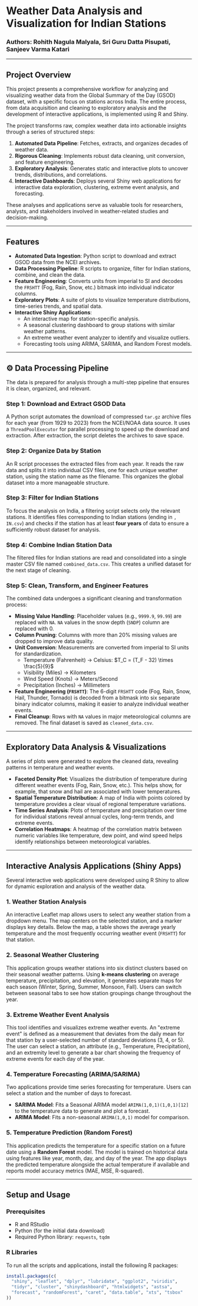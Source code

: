# Weather Data Analysis and Visualization for Indian Stations

### Authors: Rohith Nagula Malyala, Sri Guru Datta Pisupati, Sanjeev Varma Katari

---

## Project Overview

This project presents a comprehensive workflow for analyzing and visualizing weather data from the Global Summary of the Day (GSOD) dataset, with a specific focus on stations across India. The entire process, from data acquisition and cleaning to exploratory analysis and the development of interactive applications, is implemented using R and Shiny.

The project transforms raw, complex weather data into actionable insights through a series of structured steps:

1. **Automated Data Pipeline**: Fetches, extracts, and organizes decades of weather data.
2. **Rigorous Cleaning**: Implements robust data cleaning, unit conversion, and feature engineering.
3. **Exploratory Analysis**: Generates static and interactive plots to uncover trends, distributions, and correlations.
4. **Interactive Dashboards**: Deploys several Shiny web applications for interactive data exploration, clustering, extreme event analysis, and forecasting.

These analyses and applications serve as valuable tools for researchers, analysts, and stakeholders involved in weather-related studies and decision-making.

---

## Features

- **Automated Data Ingestion**: Python script to download and extract GSOD data from the NCEI archives.
- **Data Processing Pipeline**: R scripts to organize, filter for Indian stations, combine, and clean the data.
- **Feature Engineering**: Converts units from imperial to SI and decodes the `FRSHTT` (Fog, Rain, Snow, etc.) bitmask into individual indicator columns.
- **Exploratory Plots**: A suite of plots to visualize temperature distributions, time-series trends, and spatial data.
- **Interactive Shiny Applications**:
  - An interactive map for station-specific analysis.
  - A seasonal clustering dashboard to group stations with similar weather patterns.
  - An extreme weather event analyzer to identify and visualize outliers.
  - Forecasting tools using ARIMA, SARIMA, and Random Forest models.

---

## ⚙️ Data Processing Pipeline

The data is prepared for analysis through a multi-step pipeline that ensures it is clean, organized, and relevant.

### Step 1: Download and Extract GSOD Data

A Python script automates the download of compressed `tar.gz` archive files for each year (from 1929 to 2023) from the NCEI/NOAA data source. It uses a `ThreadPoolExecutor` for parallel processing to speed up the download and extraction. After extraction, the script deletes the archives to save space.

### Step 2: Organize Data by Station

An R script processes the extracted files from each year. It reads the raw data and splits it into individual CSV files, one for each unique weather station, using the station name as the filename. This organizes the global dataset into a more manageable structure.

### Step 3: Filter for Indian Stations

To focus the analysis on India, a filtering script selects only the relevant stations. It identifies files corresponding to Indian stations (ending in `, IN.csv`) and checks if the station has at least **four years** of data to ensure a sufficiently robust dataset for analysis.

### Step 4: Combine Indian Station Data

The filtered files for Indian stations are read and consolidated into a single master CSV file named `combined_data.csv`. This creates a unified dataset for the next stage of cleaning.

### Step 5: Clean, Transform, and Engineer Features

The combined data undergoes a significant cleaning and transformation process:

- **Missing Value Handling**: Placeholder values (e.g., `9999.9`, `99.99`) are replaced with `NA`. `NA` values in the snow depth (`SNDP`) column are replaced with 0.
- **Column Pruning**: Columns with more than 20% missing values are dropped to improve data quality.
- **Unit Conversion**: Measurements are converted from imperial to SI units for standardization.
  - Temperature (Fahrenheit) -> Celsius: $T_C = (T_F - 32) \times \frac{5}{9}$
  - Visibility (Miles) -> Kilometers
  - Wind Speed (Knots) -> Meters/Second
  - Precipitation (Inches) -> Millimeters
- **Feature Engineering (`FRSHTT`)**: The 6-digit `FRSHTT` code (Fog, Rain, Snow, Hail, Thunder, Tornado) is decoded from a bitmask into six separate binary indicator columns, making it easier to analyze individual weather events.
- **Final Cleanup**: Rows with `NA` values in major meteorological columns are removed. The final dataset is saved as `cleaned_data.csv`.

---

## Exploratory Data Analysis & Visualizations

A series of plots were generated to explore the cleaned data, revealing patterns in temperature and weather events.

- **Faceted Density Plot**: Visualizes the distribution of temperature during different weather events (Fog, Rain, Snow, etc.). This helps show, for example, that snow and hail are associated with lower temperatures.
- **Spatial Temperature Distribution**: A map of India with points colored by temperature provides a clear visual of regional temperature variations.
- **Time Series Analysis**: Plots of temperature and precipitation over time for individual stations reveal annual cycles, long-term trends, and extreme events.
- **Correlation Heatmaps**: A heatmap of the correlation matrix between numeric variables like temperature, dew point, and wind speed helps identify relationships between meteorological variables.

---

## Interactive Analysis Applications (Shiny Apps)

Several interactive web applications were developed using R Shiny to allow for dynamic exploration and analysis of the weather data.

### 1. Weather Station Analysis

An interactive Leaflet map allows users to select any weather station from a dropdown menu. The map centers on the selected station, and a marker displays key details. Below the map, a table shows the average yearly temperature and the most frequently occurring weather event (`FRSHTT`) for that station.

### 2. Seasonal Weather Clustering

This application groups weather stations into six distinct clusters based on their seasonal weather patterns. Using **k-means clustering** on average temperature, precipitation, and elevation, it generates separate maps for each season (Winter, Spring, Summer, Monsoon, Fall). Users can switch between seasonal tabs to see how station groupings change throughout the year.

### 3. Extreme Weather Event Analysis

This tool identifies and visualizes extreme weather events. An "extreme event" is defined as a measurement that deviates from the daily mean for that station by a user-selected number of standard deviations (3, 4, or 5). The user can select a station, an attribute (e.g., Temperature, Precipitation), and an extremity level to generate a bar chart showing the frequency of extreme events for each day of the year.

### 4. Temperature Forecasting (ARIMA/SARIMA)

Two applications provide time series forecasting for temperature. Users can select a station and the number of days to forecast.

- **SARIMA Model**: Fits a Seasonal ARIMA model `ARIMA(1,0,1)(1,0,1)[12]` to the temperature data to generate and plot a forecast.
- **ARIMA Model**: Fits a non-seasonal `ARIMA(1,0,1)` model for comparison.

### 5. Temperature Prediction (Random Forest)

This application predicts the temperature for a specific station on a future date using a **Random Forest** model. The model is trained on historical data using features like year, month, day, and day of the year. The app displays the predicted temperature alongside the actual temperature if available and reports model accuracy metrics (MAE, MSE, R-squared).

---

## Setup and Usage

### Prerequisites

- R and RStudio
- Python (for the initial data download)
- Required Python library: `requests`, `tqdm`

### R Libraries

To run all the scripts and applications, install the following R packages:

```r
install.packages(c(
  "shiny", "leaflet", "dplyr", "lubridate", "ggplot2", "viridis",
  "tidyr", "cluster", "shinydashboard", "htmlwidgets", "astsa",
  "forecast", "randomForest", "caret", "data.table", "xts", "tsbox"
))
```
